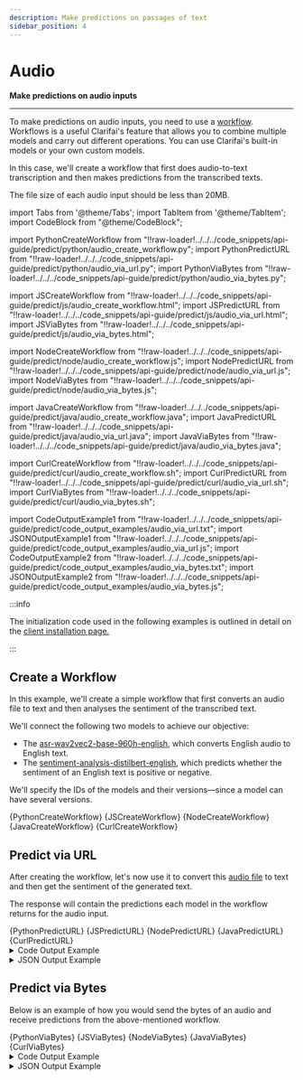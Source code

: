 ```yaml
---
description: Make predictions on passages of text
sidebar_position: 4
---
```


# Audio

**Make predictions on audio inputs**
<hr />

To make predictions on audio inputs, you need to use a [workflow](https://docs.clarifai.com/api-guide/workflows/create-get-update-delete). Workflows is a useful Clarifai's feature that allows you to combine multiple models and carry out different operations. You can use Clarifai's built-in models or your own custom models.

In this case, we'll create a workflow that first does audio-to-text transcription and then makes predictions from the transcribed texts. 

The file size of each audio input should be less than 20MB.


import Tabs from '@theme/Tabs';
import TabItem from '@theme/TabItem';
import CodeBlock from "@theme/CodeBlock";

import PythonCreateWorkflow from "!!raw-loader!../../../code_snippets/api-guide/predict/python/audio_create_workflow.py";
import PythonPredictURL from "!!raw-loader!../../../code_snippets/api-guide/predict/python/audio_via_url.py";
import PythonViaBytes from "!!raw-loader!../../../code_snippets/api-guide/predict/python/audio_via_bytes.py";

import JSCreateWorkflow from "!!raw-loader!../../../code_snippets/api-guide/predict/js/audio_create_workflow.html";
import JSPredictURL from "!!raw-loader!../../../code_snippets/api-guide/predict/js/audio_via_url.html";
import JSViaBytes from "!!raw-loader!../../../code_snippets/api-guide/predict/js/audio_via_bytes.html";

import NodeCreateWorkflow from "!!raw-loader!../../../code_snippets/api-guide/predict/node/audio_create_workflow.js";
import NodePredictURL from "!!raw-loader!../../../code_snippets/api-guide/predict/node/audio_via_url.js";
import NodeViaBytes from "!!raw-loader!../../../code_snippets/api-guide/predict/node/audio_via_bytes.js";

import JavaCreateWorkflow from "!!raw-loader!../../../code_snippets/api-guide/predict/java/audio_create_workflow.java";
import JavaPredictURL from "!!raw-loader!../../../code_snippets/api-guide/predict/java/audio_via_url.java";
import JavaViaBytes from "!!raw-loader!../../../code_snippets/api-guide/predict/java/audio_via_bytes.java";

import CurlCreateWorkflow from "!!raw-loader!../../../code_snippets/api-guide/predict/curl/audio_create_workflow.sh";
import CurlPredictURL from "!!raw-loader!../../../code_snippets/api-guide/predict/curl/audio_via_url.sh";
import CurlViaBytes from "!!raw-loader!../../../code_snippets/api-guide/predict/curl/audio_via_bytes.sh";

import CodeOutputExample1 from "!!raw-loader!../../../code_snippets/api-guide/predict/code_output_examples/audio_via_url.txt";
import JSONOutputExample1 from "!!raw-loader!../../../code_snippets/api-guide/predict/code_output_examples/audio_via_url.js";
import CodeOutputExample2 from "!!raw-loader!../../../code_snippets/api-guide/predict/code_output_examples/audio_via_bytes.txt";
import JSONOutputExample2 from "!!raw-loader!../../../code_snippets/api-guide/predict/code_output_examples/audio_via_bytes.js";

:::info

The initialization code used in the following examples is outlined in detail on the [client installation page.](https://docs.clarifai.com/api-guide/api-overview/api-clients/#client-installation-instructions)

:::

## Create a Workflow

In this example, we'll create a simple workflow that first converts an audio file to text and then analyses the sentiment of the transcribed text. 

We'll connect the following two models to achieve our objective:

- The [asr-wav2vec2-base-960h-english](https://clarifai.com/facebook/asr/models/asr-wav2vec2-base-960h-english), which converts English audio to English text. 
- The [sentiment-analysis-distilbert-english](https://clarifai.com/erfan/text-classification/models/sentiment-analysis-distilbert-english), which predicts whether the sentiment of an English text is positive or negative. 

We'll specify the IDs of the models and their versions—since a model can have several versions.

<Tabs>

<TabItem value="python" label="Python">
    <CodeBlock className="language-python">{PythonCreateWorkflow}</CodeBlock>
</TabItem>

<TabItem value="js_rest" label="JavaScript (REST)">
   <CodeBlock className="language-javascript">{JSCreateWorkflow}</CodeBlock>
</TabItem>

<TabItem value="nodejs" label="NodeJS">
   <CodeBlock className="language-javascript">{NodeCreateWorkflow}</CodeBlock>
</TabItem>

<TabItem value="java" label="Java">
   <CodeBlock className="language-java">{JavaCreateWorkflow}</CodeBlock>
</TabItem>

<TabItem value="curl" label="cURL">
    <CodeBlock className="language-bash">{CurlCreateWorkflow}</CodeBlock>
</TabItem>

</Tabs>


## Predict via URL

After creating the workflow, let's now use it to convert this [audio file](https://samples.clarifai.com/negative_sentence_1.wav) to text and then get the sentiment of the generated text. 

The response will contain the predictions each model in the workflow returns for the audio input.


<Tabs>

<TabItem value="python" label="Python">
    <CodeBlock className="language-python">{PythonPredictURL}</CodeBlock>
</TabItem>

<TabItem value="js_rest" label="JavaScript (REST)">
   <CodeBlock className="language-javascript">{JSPredictURL}</CodeBlock>
</TabItem>

<TabItem value="nodejs" label="NodeJS">
   <CodeBlock className="language-javascript">{NodePredictURL}</CodeBlock>
</TabItem>

<TabItem value="java" label="Java">
   <CodeBlock className="language-java">{JavaPredictURL}</CodeBlock>
</TabItem>

<TabItem value="curl" label="cURL">
    <CodeBlock className="language-bash">{CurlPredictURL}</CodeBlock>
</TabItem>

</Tabs>

<details>
  <summary>Code Output Example</summary>
    <CodeBlock className="language-text">{CodeOutputExample1}</CodeBlock>
</details>

<details>
  <summary>JSON Output Example</summary>
    <CodeBlock className="language-javascript">{JSONOutputExample1}</CodeBlock>
</details>

## Predict via Bytes

Below is an example of how you would send the bytes of an audio and receive predictions from the above-mentioned workflow.

<Tabs>

<TabItem value="python" label="Python">
    <CodeBlock className="language-python">{PythonViaBytes}</CodeBlock>
</TabItem>

<TabItem value="js_rest" label="JavaScript (REST)">
   <CodeBlock className="language-javascript">{JSViaBytes}</CodeBlock>
</TabItem>

<TabItem value="nodejs" label="NodeJS">
   <CodeBlock className="language-javascript">{NodeViaBytes}</CodeBlock>
</TabItem>

<TabItem value="java" label="Java">
    <CodeBlock className="language-java">{JavaViaBytes}</CodeBlock>
</TabItem>

<TabItem value="curl" label="cURL">
    <CodeBlock className="language-bash">{CurlViaBytes}</CodeBlock>
</TabItem>

</Tabs>

<details>
  <summary>Code Output Example</summary>
    <CodeBlock className="language-text">{CodeOutputExample2}</CodeBlock>
</details>

<details>
  <summary>JSON Output Example</summary>
    <CodeBlock className="language-javascript">{JSONOutputExample2}</CodeBlock>
</details>
